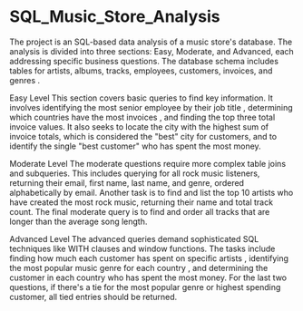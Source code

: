 # SQL_Music_Store_Analysis
The project is an SQL-based data analysis of a music store's database. The analysis is divided into three sections: Easy, Moderate, and Advanced, each addressing specific business questions. The database schema includes tables for artists, albums, tracks, employees, customers, invoices, and genres .

Easy Level
This section covers basic queries to find key information. It involves identifying the most senior employee by their job title , determining which countries have the most invoices , and finding the top three total invoice values. It also seeks to locate the city with the highest sum of invoice totals, which is considered the "best" city for customers, and to identify the single "best customer" who has spent the most money.

Moderate Level
The moderate questions require more complex table joins and subqueries. This includes querying for all rock music listeners, returning their email, first name, last name, and genre, ordered alphabetically by email. Another task is to find and list the top 10 artists who have created the most rock music, returning their name and total track count. The final moderate query is to find and order all tracks that are longer than the average song length.

Advanced Level
The advanced queries demand sophisticated SQL techniques like WITH clauses and window functions. The tasks include finding how much each customer has spent on specific artists , identifying the most popular music genre for each country , and determining the customer in each country who has spent the most money. For the last two questions, if there's a tie for the most popular genre or highest spending customer, all tied entries should be returned.
















